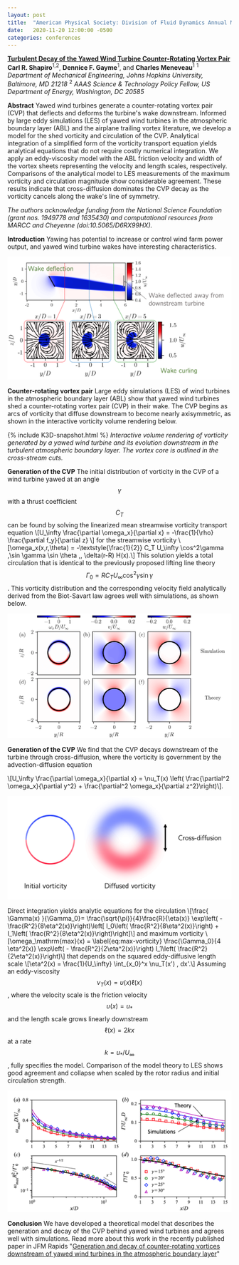 ```yaml
---
layout: post
title:  "American Physical Society: Division of Fluid Dynamics Annual Meeting"
date:   2020-11-20 12:00:00 -0500
categories: conferences
---
```

<b>[Turbulent Decay of the Yawed Wind Turbine Counter-Rotating Vortex Pair](https://meetings.aps.org/Meeting/DFD20/Session/W05.10)</b>
**Carl R. Shapiro**<sup>1,2</sup>, **Dennice F. Gayme**<sup>1</sup>, and **Charles Meneveau**<sup>1</sup>
<sup>1</sup> *Department of Mechanical Engineering, Johns Hopkins University, Baltimore, MD 21218*
<sup>2</sup> *AAAS Science & Technology Policy Fellow, US Department of Energy, Washington, DC 20585*

**Abstract**
Yawed wind turbines generate a counter-rotating vortex pair (CVP) that deflects and deforms the turbine's wake downstream. Informed by large eddy simulations (LES) of yawed wind turbines in the atmospheric boundary layer (ABL) and the airplane trailing vortex literature, we develop a model for the shed vorticity and circulation of the CVP. Analytical integration of a simplified form of the vorticity transport equation yields analytical equations that do not require costly numerical integration. We apply an eddy-viscosity model with the ABL friction velocity and width of the vortex sheets representing the velocity and length scales, respectively. Comparisons of the analytical model to LES measurements of the maximum vorticity and circulation magnitude show considerable agreement. These results indicate that cross-diffusion dominates the CVP decay as the vorticity cancels along the wake's line of symmetry.

*The authors acknowledge funding from the National Science Foundation (grant nos. 1949778 and 1635430) and computational resources from MARCC and Cheyenne (doi:10.5065/D6RX99HX).*

**Introduction**
Yawing has potential to increase or control wind farm power output, and yawed wind turbine wakes have interesting characteristics.

![Wind turbine yaw](/img/aps-yaw.png)

**Counter-rotating vortex pair**
Large eddy simulations (LES) of wind turbines in the atmospheric boundary layer (ABL) show that yawed wind turbines shed a counter-rotating vortex pair (CVP) in their wake. The CVP begins as arcs of vorticity that diffuse downstream to become nearly axisymmetric, as shown in the interactive vorticity volume rendering below.

{% include K3D-snapshot.html %}
*Interactive volume rendering of vorticity generated by a yawed wind turbine and its evolution downstream in the turbulent atmospheric boundary layer. The vortex core is outlined in the cross-stream cuts.*

**Generation of the CVP**
The initial distribution of vorticity in the CVP of a wind turbine yawed at an angle $$\gamma$$ with a thrust coefficient $$C_T$$ can be found by solving the linearized mean streamwise vorticity transport equation
\\[U_\infty \frac{\partial \omega_x}{\partial x} = -\frac{1}{\rho} \frac{\partial f_y}{\partial z} \\]
for the streamwise vorticity
\\[\omega_x(x,r,\theta) = -\textstyle{\frac{1}{2}} C_T U_\infty \cos^2\gamma \,\sin \gamma \sin \theta \,\, \delta(r-R) H(x).\\]
This solution yields a total circulation that is identical to the previously proposed lifting line theory
$$\Gamma_0 = RC_T U_\infty \cos^2 \gamma \sin \gamma$$. This vorticity distribution and the corresponding velocity field analytically derived from the Biot-Savart law agrees well with simulations, as shown below.

![Vorticity generation](/img/aps-generation.png)

**Generation of the CVP**
We find that the CVP decays downstream of the turbine through cross-diffusion, where the vorticity is government by the advection-diffusion equation

\\[U_\infty \frac{\partial \omega_x}{\partial x} = \nu_T(x) \left( \frac{\partial^2 \omega_x}{\partial y^2} + \frac{\partial^2 \omega_x}{\partial z^2}\right)\\].

![Cross-diffusion](/img/aps-cross-diffusion.png)

Direct integration yields analytic equations for the circulation
\\[\frac{ \Gamma(x) }{\Gamma_0}= \frac{\sqrt{\pi}}{4}\frac{R}{\eta(x)} \exp\left( - \frac{R^2}{8\eta^2(x)}\right)\left[ I_0\left( \frac{R^2}{8\eta^2(x)}\right) + I_1\left( \frac{R^2}{8\eta^2(x)}\right)\right]\\]
and maximum vorticity
\\[\omega_\mathrm{max}(x) =
\label{eq:max-vorticity}
 \frac{\Gamma_0}{4 \eta^2(x)} \exp\left( - \frac{R^2}{2\eta^2(x)}\right) I_1\left( \frac{R^2}{2\eta^2(x)}\right)\\]
 that depends on the squared eddy-diffusive length scale
 \\[\eta^2(x) = \frac{1}{U_\infty} \int_{x_0}^x \nu_T(x') \, dx'.\\]
 Assuming an eddy-viscosity $$\nu_T(x) = \upsilon(x) \ell(x)$$, where the velocity scale is the friction velocity $$\upsilon(x) = u_*$$ and the length scale grows linearly downstream $$\ell(x) = 2kx$$ at a rate $$k = u_* / U_\infty$$, fully specifies the model. Comparison of the model theory to LES shows good agreement and collapse when scaled by the rotor radius and initial circulation strength.

 ![CVP decay](/img/aps-decay.png)

**Conclusion**
We have developed a theoretical model that describes the generation and decay of the CVP behind yawed wind turbines and agrees well with simulations. Read more about this work in the recently published paper in JFM Rapids "[Generation and decay of counter-rotating vortices downstream of yawed wind turbines in the atmospheric boundary layer](https://doi.org/10.1017/jfm.2020.717)"
